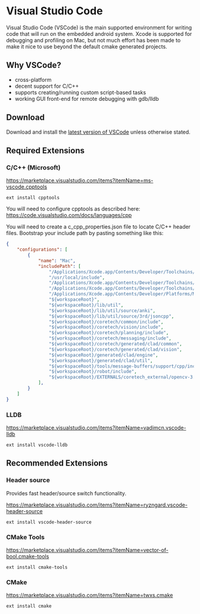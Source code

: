 # Visual Studio Code

Visual Studio Code (VSCode) is the main supported environment for writing code that will run on the embedded android system. Xcode is supported for debugging and profiling on Mac, but not much effort has been made to make it nice to use beyond the default cmake generated projects.

## Why VSCode?

- cross-platform
- decent support for C/C++
- supports creating/running custom script-based tasks
- working GUI front-end for remote debugging with gdb/lldb

## Download

Download and install the [latest version of VSCode](https://code.visualstudio.com/) unless otherwise stated.


## Required Extensions

### C/C++ (Microsoft)

https://marketplace.visualstudio.com/items?itemName=ms-vscode.cpptools

```
ext install cpptools
```

You will need to configure cpptools as described here:
https://code.visualstudio.com/docs/languages/cpp

You will need to create a c_cpp_properties.json file to locate C/C++ header files.
Bootstrap your include path by pasting something like this:
```json
{
    "configurations": [
        {
            "name": "Mac",
            "includePath": [
                "/Applications/Xcode.app/Contents/Developer/Toolchains/XcodeDefault.xctoolchain/usr/include/c++/v1",
                "/usr/local/include",
                "/Applications/Xcode.app/Contents/Developer/Toolchains/XcodeDefault.xctoolchain/usr/lib/clang/8.1.0/include",
                "/Applications/Xcode.app/Contents/Developer/Toolchains/XcodeDefault.xctoolchain/usr/include",
                "/Applications/Xcode.app/Contents/Developer/Platforms/MacOSX.platform/Developer/SDKs/MacOSX.sdk/usr/include",
                "${workspaceRoot}",
                "${workspaceRoot}/lib/util",
                "${workspaceRoot}/lib/util/source/anki",
                "${workspaceRoot}/lib/util/source/3rd/jsoncpp",
                "${workspaceRoot}/coretech/common/include",
                "${workspaceRoot}/coretech/vision/include",
                "${workspaceRoot}/coretech/planning/include",
                "${workspaceRoot}/coretech/messaging/include",
                "${workspaceRoot}/coretech/generated/clad/common",               
                "${workspaceRoot}/coretech/generated/clad/vision",
                "${workspaceRoot}/generated/clad/engine",
                "${workspaceRoot}/generated/clad/util",
                "${workspaceRoot}/tools/message-buffers/support/cpp/include",
                "${workspaceRoot}/robot/include",
                "${workspaceRoot}/EXTERNALS/coretech_external/opencv-3.1.0/modules/core/include",
            ],
        }
    ]
}
```


### LLDB

https://marketplace.visualstudio.com/items?itemName=vadimcn.vscode-lldb

```
ext install vscode-lldb
```


## Recommended Extensions


### Header source

Provides fast header/source switch functionality.

https://marketplace.visualstudio.com/items?itemName=ryzngard.vscode-header-source

```
ext install vscode-header-source
```


### CMake Tools

https://marketplace.visualstudio.com/items?itemName=vector-of-bool.cmake-tools

```
ext install cmake-tools
```


### CMake

https://marketplace.visualstudio.com/items?itemName=twxs.cmake

```
ext install cmake
```
